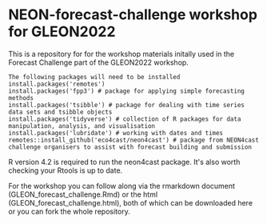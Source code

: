 # NEON-forecast-challenge workshop for GLEON2022
This is a repository for for the workshop materials initally used in the Forecast Challenge part of the GLEON2022 workshop.

```{r gh-installation, eval = FALSE}
The following packages will need to be installed
install.packages('remotes')
install.packages('fpp3') # package for applying simple forecasting methods
install.packages('tsibble') # package for dealing with time series data sets and tsibble objects
install.packages('tidyverse') # collection of R packages for data manipulation, analysis, and visualisation
install.packages('lubridate') # working with dates and times
remotes::install_github('eco4cast/neon4cast') # package from NEON4cast challenge organisers to assist with forecast building and submission
```
R version 4.2 is required to run the neon4cast package. It's also worth checking your Rtools is up to date. 

For the workshop you can follow along via the rmarkdown document (GLEON_forecast_challenge.Rmd) or the html (GLEON_forecast_challenge.html), both of which can be downloaded here or you can fork the whole repository.
